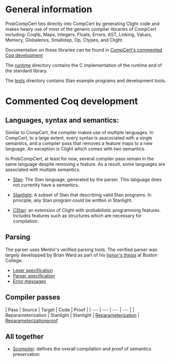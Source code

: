 # General information

ProbCompCert ties directly into CompCert by generating Clight code and
makes heavy use of most of the generic compiler libraries of CompCert
including: Coqlib, Maps, Integers, Floats, Errors, AST, Linking,
Values, Memory, Globalenvs, Smallstep, Op, Ctypes, and Clight.

Documentation on these libraries can be found in [CompCert's commented
Coq development](https://compcert.org/doc/index.html)

The [runtime](runtime) directory contains the C implementation of the
runtime and of the standard library.

The [tests](tests) directory contains Stan example programs and
development tools.

# Commented Coq development

## Languages, syntax and semantics:

Similar to CompCert, the compiler makes use of multiple languages. In
CompCert, to a large extent, every syntax is asscociated with a single
semantics, and a compiler pass that removes a feature maps to a new
language. An exception is Clight which comes with two semantics.

In ProbCompCert, at least for now, several compiler pass remain in the
same language despite removing a feature. As a result, some languages
are associated with multiple semantics.

* [Stan](Stan.v): The Stan language, generated by the parser. This
  labguage does not currenlty have a semantics.

* [Stanlight](Stanlight.v): A subset of Stan that describing valid
   Stan programs. In principle, any Stan program could be written in
   Stanlight.

* [CStan](CStan.v): an extension of Clight with probabilistic
  programming features. Includes features such as structures which are
  necessary for compilation.

## Parsing

The parser uses Menhir's verified parsing tools. The verified parser
was largely developped by Brian Ward as part of his [honor's
thesis](https://www.bc.edu/content/dam/bc1/schools/mcas/cs/pdf/honors-thesis/Ward_Brian_Thesis.pdf)
at Boston College.

* [Lexer specification](Lexer.mll)
* [Parser specification](Parser.vy)
* [Error messages](error.messages)

## Compiler passes

| Pass | Source | Target | Code | Proof |
| --- | --- | --- | --- |
| Reparameterization | Stanlight | Stanlight | [Reparameterization](Reparameterization.v) | [Reparameterizationproof](Reparameterizationproof.v) 

## All together

* [Scompiler](Scompiler.v): defines the overall compilation and proof of semantics preservation